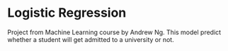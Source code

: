 # Logistic Regression
Project from Machine Learning course by Andrew Ng.
This model predict whether a student will get admitted to a university or not.

